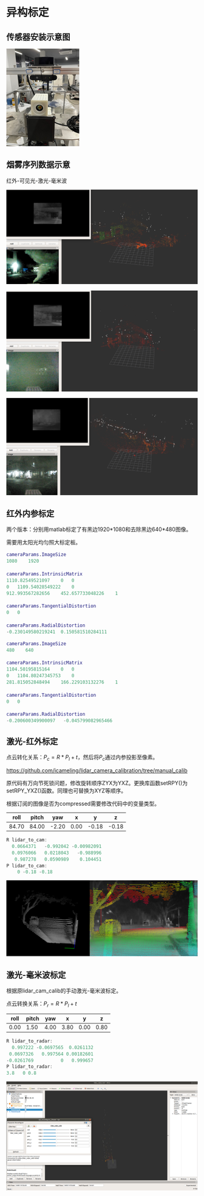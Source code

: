 # 异构标定

## 传感器安装示意图

<img src="pic/image-20231024104639827.png" alt="image-20231024104639827" style="zoom: 25%;" />

## 烟雾序列数据示意

红外-可见光-激光-毫米波

![image-20231024134232081](pic/image-20231024134232081.png)

![image-20231024134252704](pic/image-20231024134252704.png)

![image-20231024134307114](pic/image-20231024134307114.png)

## 红外内参标定

两个版本：分别用matlab标定了有黑边1920\*1080和去除黑边640\*480图像。

需要用太阳光均匀照大标定板。

```matlab
cameraParams.ImageSize
1080    1920

cameraParams.IntrinsicMatrix
1110.82549521097	0	0
0	1109.54028549222	0
912.993567282656	452.657733048226	1

cameraParams.TangentialDistortion
0	0

cameraParams.RadialDistortion
-0.230149580219241	0.150581510284111
```

```matlab
cameraParams.ImageSize
480    640

cameraParams.IntrinsicMatrix
1104.50195815164	0	0
0	1104.80247345753	0
281.815052848494	166.229103132276	1

cameraParams.TangentialDistortion
0	0

cameraParams.RadialDistortion
-0.200600349900097   -0.045799082965466
```

## 激光-红外标定

点云转化关系：$P_c = R * P_l + t$，然后将$P_c$通过内参投影至像素。

https://github.com/icameling/lidar_camera_calibration/tree/manual_calib

原代码有万向节死锁问题，修改旋转顺序ZYX为YXZ。更换库函数setRPY()为setRPY_YXZ()函数。同理也可替换为XYZ等顺序。

根据订阅的图像是否为compressed需要修改代码中的变量类型。

| roll  | pitch | yaw   | x    | y     | z     |
| ----- | ----- | ----- | ---- | ----- | ----- |
| 84.70 | 84.00 | -2.20 | 0.00 | -0.18 | -0.18 |

```cpp
R lidar_to_cam:
  0.0664371   -0.992042 -0.00982091
  0.0976066   0.0218043   -0.988996
   0.987278   0.0590989    0.104451
P lidar_to_cam:
    0 -0.18 -0.18
```

![](pic/calib_thermal.png)

## 激光-毫米波标定

根据原lidar_cam_calib的手动激光-毫米波标定。

点云转换关系：$P_{r}=R*P_{l}+t$

| roll | pitch | yaw  | x    | y    | z    |
| ---- | ----- | ---- | ---- | ---- | ---- |
| 0.00 | 1.50  | 4.00 | 3.80 | 0.00 | 0.80 |

```cpp
R lidar_to_radar:
  0.997222 -0.0697565  0.0261132
 0.0697326   0.997564 0.00182601
-0.0261769          0   0.999657
P lidar_to_radar:
3.8   0 0.8
```

![image-20231024103208396](pic/image-20231024103208396.png)
